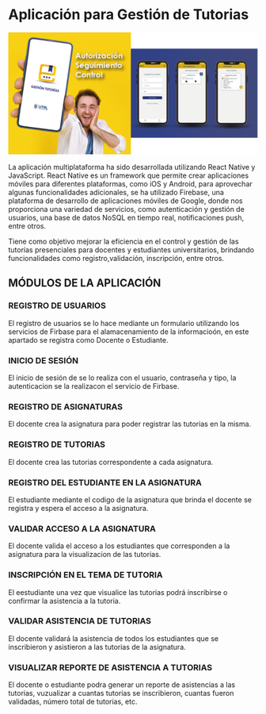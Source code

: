 # Aplicación para Gestión de Tutorias

![](https://github.com/cxhidalgo02/appGestTutorias/blob/master/assets/play_store/funciones.png)

La aplicación multiplataforma ha sido desarrollada utilizando React Native y JavaScript. React Native es un framework que permite crear aplicaciones móviles para diferentes plataformas, como iOS y Android, para aprovechar algunas funcionalidades adicionales, se ha utilizado Firebase, una plataforma de desarrollo de aplicaciones móviles de Google, donde nos proporciona una variedad de servicios, como autenticación y gestión de usuarios, una base de datos NoSQL en tiempo real, notificaciones push, entre otros.

Tiene como objetivo mejorar la eficiencia en el control y gestión de las tutorías presenciales para docentes y estudiantes universitarios, brindando funcionalidades como registro,validación, inscripción, entre otros.

## MÓDULOS DE LA APLICACIÓN

### REGISTRO DE USUARIOS
El registro de usuarios se lo hace mediante un formulario utilizando los servicios de Firbase para el alamacenamiento de la informacioón, en este apartado se registra como Docente o Estudiante.

### INICIO DE SESIÓN
El inicio de sesión de se lo realiza con el usuario, contraseña y tipo, la autenticacion se la realizacon el servicio de Firbase.

### REGISTRO DE ASIGNATURAS
El docente crea la asignatura para poder registrar las tutorias en la misma.

### REGISTRO DE TUTORIAS
El docente crea las tutorias correspondente a cada asignatura.

### REGISTRO DEL ESTUDIANTE EN LA ASIGNATURA
El estudiante mediante el codigo de la asignatura que brinda el docente se registra y espera el acceso a la asignatura.

### VALIDAR ACCESO A LA ASIGNATURA
El docente valida el acceso a los estudiantes que corresponden a la asignatura para la visualizacion de las tutorias.

### INSCRIPCIÓN EN EL TEMA DE TUTORIA
El eestudiante una vez que visualice las tutorias podrá inscribirse o confirmar la asistencia a la tutoria.

### VALIDAR ASISTENCIA DE TUTORIAS
El docente validará la asistencia de todos los estudiantes que se inscribieron y asistieron a las tutorias de la asignatura.

### VISUALIZAR REPORTE DE ASISTENCIA A TUTORIAS
El docente o estudiante podra generar un reporte de asistencias a las tutorias, vuzualizar a cuantas tutorias se inscribieron, cuantas fueron validadas, número total de tutorias, etc.
